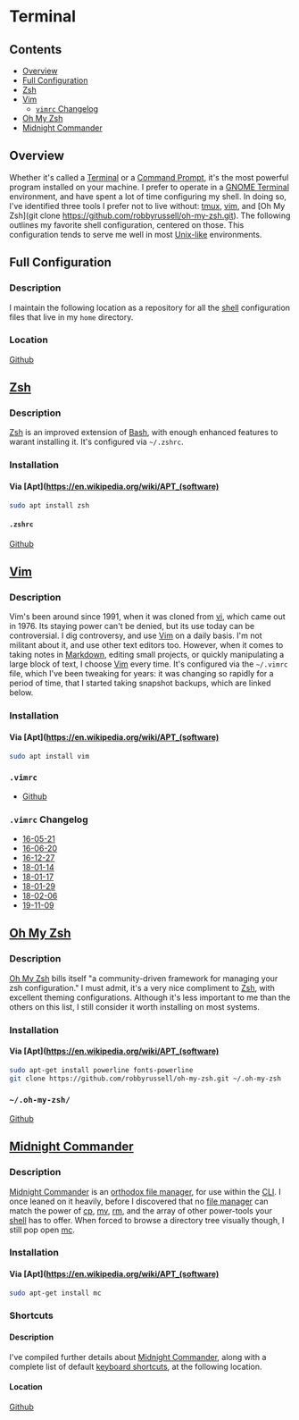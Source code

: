 # Terminal

## Contents
- [Overview](#overview)
- [Full Configuration](#full-configuration)
- [Zsh](#zsh)
- [Vim](#vim)
  - [`vimrc` Changelog](#vimrc-changelog)
- [Oh My Zsh](#oh-my-zsh)
- [Midnight Commander](#midnight-commander)

## Overview
Whether it's called a [Terminal](https://en.wikipedia.org/wiki/Terminal_emulator) or a [Command Prompt](https://en.wikipedia.org/wiki/Cmd.exe), it's the most powerful program installed on your machine. I prefer to operate in a [GNOME Terminal](https://en.wikipedia.org/wiki/GNOME_Terminal) environment, and have spent a lot of time configuring my shell. In doing so, I've identified three tools I prefer not to live without: [tmux](https://github.com/tmux/tmux/wiki), [vim](https://www.vim.org/docs.php), and [Oh My Zsh](git clone https://github.com/robbyrussell/oh-my-zsh.git). The following outlines my favorite shell configuration, centered on those. This configuration tends to serve me well in most [Unix-like](https://en.wikipedia.org/wiki/Unix-like) environments.

## Full Configuration

### Description
I maintain the following location as a repository for all the [shell](https://en.wikipedia.org/wiki/Shell_(computing)) configuration files that live in my `home` directory.

### Location
[Github](https://github.com/efournier92/Notes/blob/master/Terminal/configs/)

## [Zsh](https://en.wikipedia.org/wiki/Z_shell)

### Description
[Zsh](https://en.wikipedia.org/wiki/Z_shell) is an improved extension of [Bash](https://en.wikipedia.org/wiki/Bash_(Unix_shell)), with enough enhanced features to warant installing it. It's configured via `~/.zshrc`.

### Installation

#### Via [Apt](https://en.wikipedia.org/wiki/APT_(software)
```bash
sudo apt install zsh
```

#### `.zshrc`
[Github](https://github.com/efournier92/Notes/blob/master/Terminal/configs/.zshrc)

## [Vim](https://en.wikipedia.org/wiki/Vim_(text_editor))

### Description
Vim's been around since 1991, when it was cloned from [vi](https://en.wikipedia.org/wiki/Vi), which came out in 1976. Its staying power can't be denied, but its use today can be controversial. I dig controversy, and use [Vim](https://en.wikipedia.org/wiki/Vim_(text_editor)) on a daily basis. I'm not militant about it, and use other text editors too. However, when it comes to taking notes in [Markdown](https://daringfireball.net/projects/markdown/), editing small projects, or quickly manipulating a large block of text, I choose [Vim](https://en.wikipedia.org/wiki/Vim_(text_editor)) every time. It's configured via the `~/.vimrc` file, which I've been tweaking for years: it was changing so rapidly for a period of time, that I started taking snapshot backups, which are linked below.

### Installation

#### Via [Apt](https://en.wikipedia.org/wiki/APT_(software)
```bash
sudo apt install vim
```

### `.vimrc`
- [Github](https://github.com/efournier92/Notes/blob/master/Terminal/configs/.vimrc)

### `.vimrc` Changelog
- [16-05-21](https://github.com/efournier92/Notes/blob/master/Terminal/Vimrcs/16-05-21_vimrc)
- [16-06-20](https://github.com/efournier92/Notes/blob/master/Terminal/Vimrcs/16-06-20_vimrc)
- [16-12-27](https://github.com/efournier92/Notes/blob/master/Terminal/Vimrcs/16-12-27_vimrc)
- [18-01-14](https://github.com/efournier92/Notes/blob/master/Terminal/Vimrcs/18-01-14_vimrc)
- [18-01-17](https://github.com/efournier92/Notes/blob/master/Terminal/Vimrcs/18-01-17_vimrc)
- [18-01-29](https://github.com/efournier92/Notes/blob/master/Terminal/Vimrcs/18-01-29_vimrc)
- [18-02-06](https://github.com/efournier92/Notes/blob/master/Terminal/Vimrcs/18-02-06_vimrc)
- [19-11-09](https://github.com/efournier92/Notes/blob/master/Terminal/Vimrcs/19-11-09_vimrc)

## [Oh My Zsh](https://github.com/robbyrussell/oh-my-zsh)

### Description
[Oh My Zsh](https://github.com/robbyrussell/oh-my-zsh) bills itself "a community-driven framework for managing your zsh configuration." I must admit, it's a very nice compliment to [Zsh](https://en.wikipedia.org/wiki/Z_shell), with excellent theming configurations. Although it's less important to me than the others on this list, I still consider it worth installing on most systems.

### Installation

#### Via [Apt](https://en.wikipedia.org/wiki/APT_(software)
```bash
sudo apt-get install powerline fonts-powerline
git clone https://github.com/robbyrussell/oh-my-zsh.git ~/.oh-my-zsh
```

### `~/.oh-my-zsh/`
[Github](https://github.com/efournier92/Notes/blob/master/Terminal/configs/.oh-my-zsh)

## [Midnight Commander](https://midnight-commander.org/)

### Description
[Midnight Commander](https://midnight-commander.org/) is an [orthodox file manager](https://en.wikipedia.org/wiki/File_manager#Orthodox_file_managers), for use within the [CLI](https://en.wikipedia.org/wiki/Command-line_interface). I once leaned on it heavily, before I discovered that no [file manager](https://en.wikipedia.org/wiki/File_manager) can match the power of [cp](http://linuxcommand.org/lc3_man_pages/cp1.html), [mv](http://linuxcommand.org/lc3_man_pages/mv1.html), [rm](http://linuxcommand.org/lc3_man_pages/rm1.html), and the array of other power-tools your [shell](https://en.wikipedia.org/wiki/Shell_(computing)) has to offer. When forced to browse a directory tree visually though, I still pop open [mc](https://midnight-commander.org/).

### Installation

#### Via [Apt](https://en.wikipedia.org/wiki/APT_(software)
```bash
sudo apt-get install mc
```

### Shortcuts

#### Description
I've compiled further details about [Midnight Commander](https://midnight-commander.org/), along with a complete list of default [keyboard shortcuts](https://en.wikipedia.org/wiki/Keyboard_shortcut), at the following location.

#### Location
[Github](https://github.com/efournier92/Notes/blob/master/Terminal/MidnightCommander/MidnightCommander.md)

